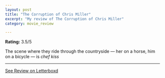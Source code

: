 ```yaml
---
layout: post
title: "The Corruption of Chris Miller"
excerpt: "My review of The Corruption of Chris Miller"
category: movie_review

---
```


**Rating:** 3.5/5

The scene where they ride through the countryside — her on a horse, him on a bicycle — is *chef kiss*

<hr>

[See Review on Letterboxd](https://boxd.it/3uhoSp)
